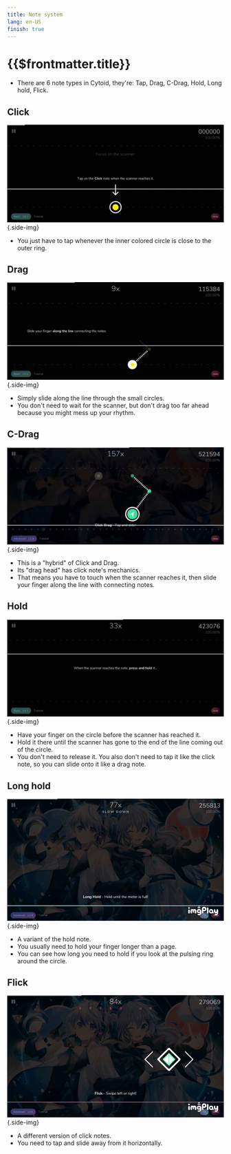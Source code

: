 ```yaml
---
title: Note system
lang: en-US
finish: true
---
```


# {{$frontmatter.title}}

- There are 6 note types in Cytoid, they're: Tap, Drag, C-Drag, Hold, Long hold, Flick.

## Click

![Click](./_source_note.md/click.gif){.side-img}

- You just have to tap whenever the inner colored circle is close to the outer ring.

## Drag

![Drag](./_source_note.md/drag.gif){.side-img}

- Simply slide along the line through the small circles.
- You don't need to wait for the scanner, but don't drag too far ahead because you might mess up your rhythm.

## C-Drag

![C-Drag](./_source_note.md/c-drag.gif){.side-img}

- This is a "hybrid" of Click and Drag.
- Its "drag head" has click note's mechanics.
- That means you have to touch when the scanner reaches it, then slide your finger along the line with connecting notes.

## Hold

![Hold](./_source_note.md/hold.gif){.side-img}

- Have your finger on the circle before the scanner has reached it.
- Hold it there until the scanner has gone to the end of the line coming out of the circle.
- You don't need to release it. You also don't need to tap it like the click note, so you can slide onto it like a drag note.

## Long hold

![Long Hold](./_source_note.md/long_hold.gif){.side-img}

- A variant of the hold note.
- You usually need to hold your finger longer than a page.
- You can see how long you need to hold if you look at the pulsing ring around the circle.

## Flick

![Flick](./_source_note.md/flick.gif){.side-img}

- A different version of click notes.
- You need to tap and slide away from it horizontally.
